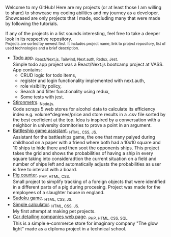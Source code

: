 Welcome to my GitHub! Here are my projects (or at least those I am willing to share) to showcase my coding abilities and my journey as a developer. Showcased are only projects that I made, excluding many that were made by following the tutorials.

If any of the projects in a list sounds interesting, feel free to take a deeper look in its respective repository.<br/>
<sub>Projects are sorted by newest first. It includes project name, link to project repository, list of used technologies and a brief description.</sub>

- [Todo app](https://github.com/Sefanovskis-Artjoms/vass_bootcamp). <sub>React/Next.js, Tailwind, Next.auth, Redux, Jest.</sub><br/>Simple todo app project was a React/Next.js bootcamp project at VASS. App contains:
  - CRUD logic for todo items,
  - register and login functionality implemented with next.auth,
  - role visibility policy,
  - Search and filter functionality using redux,
  - Some tests with jest. 
- [Stironmetrs](https://github.com/Sefanovskis-Artjoms/Stironmetrs). <sub>Node.js.</sub><br/>Code scraps 5 web stores for alcohol data to calculate its efficiency index e.g. volume*degrees/price and store results in a .csv file sorted by the best coeficient at the top. Idea is inspired by a conversation with a neighbor in university dormitories to prove a point in an argument.
- [Battleship game assistant](https://github.com/Sefanovskis-Artjoms/Battleship-assistant). <sub>HTML, CSS, JS.</sub><br/> Assistant for the battleships game, the one that many palyed during childhood on a paper with a friend where both had a 10x10 square and 10 ships to hide there and then soot the opponents ships. This project takes the grid and shows the probabilities of having a ship in every square taking into consideradtion the current situation on a field and number of ships left and automatically adjusts the probabilities as user is free to interact with a board.
- [Pig counter](https://github.com/Sefanovskis-Artjoms/Pig-counter). <sub>PHP, HTML, CSS.</sub><br/>Small project to simplify tracking of a foreign objects that were identified in a different parts of a pig during procesing. Project was made for the employees of a slaughter house in england.
- [Sudoku game](https://github.com/Sefanovskis-Artjoms/Sudoku). <sub>HTML, CSS, JS.</sub>
- [Simple calculator](https://github.com/Sefanovskis-Artjoms/Simple-calculator). <sub>HTML, CSS, JS.</sub><br/>My first attempt at making pet projects.
- [Car detailing companies web page](https://github.com/Sefanovskis-Artjoms/TGL). <sub>PHP, HTML, CSS, SQL.</sub><br/> This is a simple e-commerce store for imaginary company "The glow light" made as a diploma project in a technical school.
